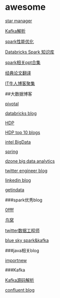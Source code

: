 # awesome

[star manager](https://app.astralapp.com/dashboard)

[Kafka解析](http://zqhxuyuan.github.io/2016/01/13/2016-01-13-Kafka-Picture/)

[spark性能优化](http://www.raychase.net/3546)

[Databricks Spark 知识库](https://aiyanbo.gitbooks.io/databricks-spark-knowledge-base-zh-cn/content/index.html)

[spark相关ppt合集](https://dzone.com/articles/smack-stack-guide)

[经典论文翻译](http://duanple.blog.163.com)

[IT牛人博客聚集](http://www.udpwork.com)


##大数据博客

[pivotal](https://blog.pivotal.io/)

[databricks blog](https://databricks.com/blog)

[HDP](http://hortonworks.com/blog/)

[HDP top 10 blogs](http://zh.hortonworks.com/blog/top-ten-blogs-from-2015/)

[intel BigData](https://software.intel.com/en-us/bigdata/apache-big-data-stack)

[spring](http://spring.io/blog)

[dzone big data analytics](https://dzone.com/big-data-analytics-tutorials-tools-news)

[twitter engineer blog](https://blog.twitter.com/engineering)

[linkedin blog](https://engineering.linkedin.com/blog)

[getindata](http://getindata.com/category/blog/post/)

###spark优秀blog

[0ffff](http://0x0fff.com)

[鸟窝](http://colobu.com)

[twitter数据工程师](https://medium.com/@rchang)

[blue sky spark&kafka](http://hadoop1989.com)

###java相关blog

[importnew](http://www.importnew.com)

###Kafka

[Kafka源码解析](http://zqhxuyuan.github.io/)

[confluent blog](http://www.confluent.io/blog)
